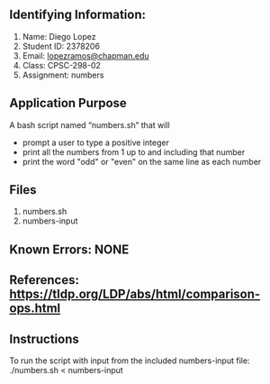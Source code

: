 ## Identifying Information: 
1. Name: Diego Lopez
2. Student ID: 2378206
3. Email: lopezramos@chapman.edu
4. Class: CPSC-298-02
5. Assignment: numbers 

## Application Purpose
A bash script named “numbers.sh” that will 
- prompt a user to type a positive integer 
- print all the numbers from 1 up to and including that number 
- print the word "odd" or "even" on the same line as each number

## Files 
1. numbers.sh
2. numbers-input

## Known Errors: NONE

## References: https://tldp.org/LDP/abs/html/comparison-ops.html

## Instructions
To run the script with input from the included numbers-input file:
./numbers.sh < numbers-input

